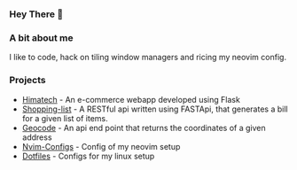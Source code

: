 ### Hey There 👋

### A bit about me

I like to code, hack on tiling window managers and ricing my neovim config.

### Projects

+ [Himatech](https://github.com/rakshith-ss/himatech) - An e-commerce webapp developed using Flask
+ [Shopping-list](https://github.com/Rakshith-SS/shopping-list) - A RESTful api written using FASTApi, that generates a bill for a given list of items.
+ [Geocode](https://github.com/Rakshith-SS/geocode) - An api end point that returns the coordinates of a given address
+ [Nvim-Configs](https://github.com/Rakshith-SS/nvim-configs) - Config of my neovim setup
+ [Dotfiles](https://github.com/Rakshith-SS/dotfiles) - Configs for my linux setup
